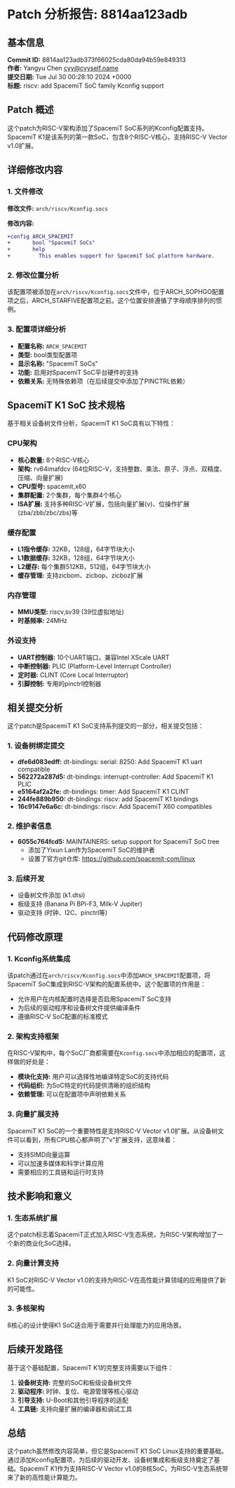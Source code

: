# Patch 分析报告: 8814aa123adb

## 基本信息

**Commit ID:** 8814aa123adb373f66025cda80da94b59e849313  
**作者:** Yangyu Chen <cyy@cyyself.name>  
**提交日期:** Tue Jul 30 00:28:10 2024 +0000  
**标题:** riscv: add SpacemiT SoC family Kconfig support  

## Patch 概述

这个patch为RISC-V架构添加了SpacemiT SoC系列的Kconfig配置支持。SpacemiT K1是该系列的第一款SoC，包含8个RISC-V核心，支持RISC-V Vector v1.0扩展。

## 详细修改内容

### 1. 文件修改

**修改文件:** `arch/riscv/Kconfig.socs`

**修改内容:**
```diff
+config ARCH_SPACEMIT
+       bool "SpacemiT SoCs"
+       help
+         This enables support for SpacemiT SoC platform hardware.
```

### 2. 修改位置分析

该配置项被添加在`arch/riscv/Kconfig.socs`文件中，位于ARCH_SOPHGO配置项之后，ARCH_STARFIVE配置项之前。这个位置安排遵循了字母顺序排列的惯例。

### 3. 配置项详细分析

- **配置名称:** `ARCH_SPACEMIT`
- **类型:** bool类型配置项
- **显示名称:** "SpacemiT SoCs"
- **功能:** 启用对SpacemiT SoC平台硬件的支持
- **依赖关系:** 无特殊依赖项（在后续提交中添加了PINCTRL依赖）

## SpacemiT K1 SoC 技术规格

基于相关设备树文件分析，SpacemiT K1 SoC具有以下特性：

### CPU架构
- **核心数量:** 8个RISC-V核心
- **架构:** rv64imafdcv (64位RISC-V，支持整数、乘法、原子、浮点、双精度、压缩、向量扩展)
- **CPU型号:** spacemit,x60
- **集群配置:** 2个集群，每个集群4个核心
- **ISA扩展:** 支持多种RISC-V扩展，包括向量扩展(v)、位操作扩展(zba/zbb/zbc/zbs)等

### 缓存配置
- **L1指令缓存:** 32KB，128组，64字节块大小
- **L1数据缓存:** 32KB，128组，64字节块大小  
- **L2缓存:** 每个集群512KB，512组，64字节块大小
- **缓存管理:** 支持zicbom、zicbop、zicboz扩展

### 内存管理
- **MMU类型:** riscv,sv39 (39位虚拟地址)
- **时基频率:** 24MHz

### 外设支持
- **UART控制器:** 10个UART端口，兼容Intel XScale UART
- **中断控制器:** PLIC (Platform-Level Interrupt Controller)
- **定时器:** CLINT (Core Local Interruptor)
- **引脚控制:** 专用的pinctrl控制器

## 相关提交分析

这个patch是SpacemiT K1 SoC支持系列提交的一部分，相关提交包括：

### 1. 设备树绑定提交
- **dfe6d083edff:** dt-bindings: serial: 8250: Add SpacemiT K1 uart compatible
- **562272a287d5:** dt-bindings: interrupt-controller: Add SpacemiT K1 PLIC  
- **e5164af2a2fe:** dt-bindings: timer: Add SpacemiT K1 CLINT
- **244fe889b950:** dt-bindings: riscv: add SpacemiT K1 bindings
- **16c9147e6a6c:** dt-bindings: riscv: Add SpacemiT X60 compatibles

### 2. 维护者信息
- **6055c764fcd5:** MAINTAINERS: setup support for SpacemiT SoC tree
  - 添加了Yixun Lan作为SpacemiT SoC的维护者
  - 设置了官方git仓库: https://github.com/spacemit-com/linux

### 3. 后续开发
- 设备树文件添加 (k1.dtsi)
- 板级支持 (Banana Pi BPi-F3, Milk-V Jupiter)
- 驱动支持 (时钟、I2C、pinctrl等)

## 代码修改原理

### 1. Kconfig系统集成

该patch通过在`arch/riscv/Kconfig.socs`中添加`ARCH_SPACEMIT`配置项，将SpacemiT SoC集成到RISC-V架构的配置系统中。这个配置项的作用是：

- 允许用户在内核配置时选择是否启用SpacemiT SoC支持
- 为后续的驱动程序和设备树文件提供编译条件
- 遵循RISC-V SoC配置的标准模式

### 2. 架构支持框架

在RISC-V架构中，每个SoC厂商都需要在`Kconfig.socs`中添加相应的配置项，这样做的好处是：

- **模块化支持:** 用户可以选择性地编译特定SoC的支持代码
- **代码组织:** 为SoC特定的代码提供清晰的组织结构
- **依赖管理:** 可以在配置项中声明依赖关系

### 3. 向量扩展支持

SpacemiT K1 SoC的一个重要特性是支持RISC-V Vector v1.0扩展。从设备树文件可以看到，所有CPU核心都声明了"v"扩展支持，这意味着：

- 支持SIMD向量运算
- 可以加速多媒体和科学计算应用
- 需要相应的工具链和运行时支持

## 技术影响和意义

### 1. 生态系统扩展

这个patch标志着SpacemiT正式加入RISC-V生态系统，为RISC-V架构增加了一个新的商业化SoC选择。

### 2. 向量计算支持

K1 SoC对RISC-V Vector v1.0的支持为RISC-V在高性能计算领域的应用提供了新的可能性。

### 3. 多核架构

8核心的设计使得K1 SoC适合用于需要并行处理能力的应用场景。

## 后续开发路径

基于这个基础配置，SpacemiT K1的完整支持需要以下组件：

1. **设备树支持:** 完整的SoC和板级设备树文件
2. **驱动程序:** 时钟、复位、电源管理等核心驱动
3. **引导支持:** U-Boot和其他引导程序的适配
4. **工具链:** 支持向量扩展的编译器和调试工具

## 总结

这个patch虽然修改内容简单，但它是SpacemiT K1 SoC Linux支持的重要基础。通过添加Kconfig配置项，为后续的驱动开发、设备树集成和板级支持奠定了基础。SpacemiT K1作为支持RISC-V Vector v1.0的8核SoC，为RISC-V生态系统带来了新的高性能计算能力。